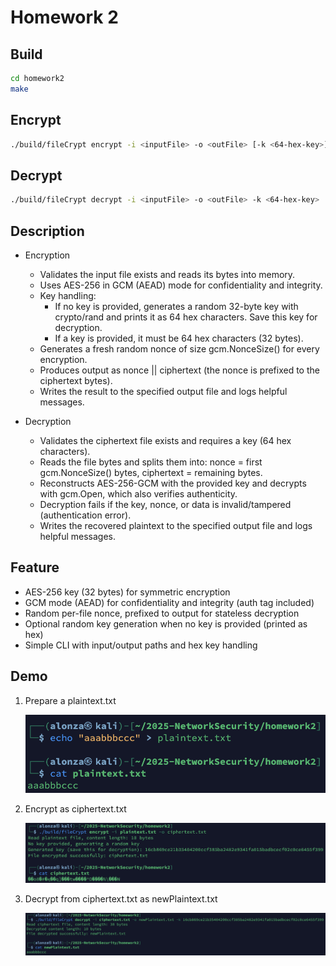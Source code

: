 # Homework 2

## Build

```bash
cd homework2
make
```

## Encrypt

```bash
./build/fileCrypt encrypt -i <inputFile> -o <outFile> [-k <64-hex-key>]
```

## Decrypt

```bash
./build/fileCrypt decrypt -i <inputFile> -o <outFile> -k <64-hex-key>
```

## Description

- Encryption

    - Validates the input file exists and reads its bytes into memory.
    - Uses AES-256 in GCM (AEAD) mode for confidentiality and integrity.
    - Key handling:
        - If no key is provided, generates a random 32-byte key with crypto/rand and prints it as 64 hex characters. Save this key for decryption.
        - If a key is provided, it must be 64 hex characters (32 bytes).
    - Generates a fresh random nonce of size gcm.NonceSize() for every encryption.
    - Produces output as nonce || ciphertext (the nonce is prefixed to the ciphertext bytes).
    - Writes the result to the specified output file and logs helpful messages.

- Decryption

    - Validates the ciphertext file exists and requires a key (64 hex characters).
    - Reads the file bytes and splits them into: nonce = first gcm.NonceSize() bytes, ciphertext = remaining bytes.
    - Reconstructs AES-256-GCM with the provided key and decrypts with gcm.Open, which also verifies authenticity.
    - Decryption fails if the key, nonce, or data is invalid/tampered (authentication error).
    - Writes the recovered plaintext to the specified output file and logs helpful messages.

## Feature

- AES-256 key (32 bytes) for symmetric encryption
- GCM mode (AEAD) for confidentiality and integrity (auth tag included)
- Random per-file nonce, prefixed to output for stateless decryption
- Optional random key generation when no key is provided (printed as hex)
- Simple CLI with input/output paths and hex key handling

## Demo

1. Prepare a plaintext.txt

    ![plaintext](./images/plaintext.png)

2. Encrypt as ciphertext.txt

    ![ciphertext](./images/ciphertext.png)

3. Decrypt from ciphertext.txt as newPlaintext.txt

    ![newPlaintext](./images/newPlaintext.png)
